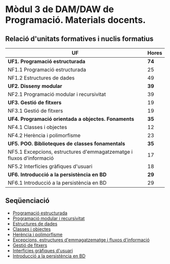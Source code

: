 # Mòdul 3 de DAM/DAW de Programació. Materials docents.

## Relació d'unitats formatives i nuclis formatius

|UF | Hores
|-- | --
|**UF1. Programació estructurada** | **74** |
|NF1.1 Programació estructurada | 25 |
|NF1.2 Estructures de dades | 49 |
|**UF2. Disseny modular** | **39** |
|NF2.1 Programació modular i recursivitat | 39 |
|**UF3. Gestió de fitxers** | 19 |
|NF3.1 Gestió de fitxers | 19 |
|**UF4. Programació orientada a objectes. Fonaments** | **35** |
|NF4.1 Classes i objectes | 12 |
|NF4.2 Herència i polimorfisme | 23 |
|**UF5. POO. Biblioteques de classes fonamentals** | **35** |
|NF5.1 Excepcions, estructures d'emmagatzematge i fluxos d'informació | 17 |
|NF5.2 Interfícies gràfiques d'usuari | 18 |
|**UF6. Introducció a la persistència en BD** | **29** |
|NF6.1 Introducció a la persistència en BD | 29 |

## Seqüenciació

* [Programació estructurada](uf1nf1.md)
* [Programació modular i recursivitat](uf2nf1.md)
* [Estructures de dades](uf1nf2.md)
* [Classes i objectes](uf4nf1.md)
* [Herència i polimorfisme](uf4nf2.md)
* [Excepcions, estructures d'emmagatzematge i fluxos d'informació](uf5nf1.md)
* [Gestió de fitxers](uf3nf1.md)
* [Interfícies gràfiques d'usuari](uf5nf2.md)
* [Introducció a la persistència en BD](uf6nf1.md)


